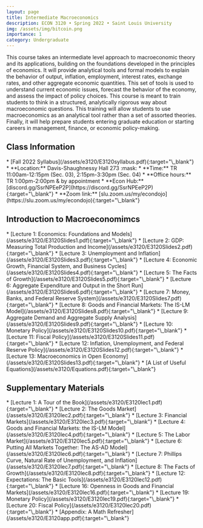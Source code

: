 ```yaml
---
layout: page
title: Intermediate Macroeconomics
description: ECON 3120 • Spring 2022 • Saint Louis University
img: /assets/img/bitcoin.png
importance: 1
category: Undergraduate
---
```


This course takes an intermediate level approach to macroeconomic theory and its applications, building on the foundations developed in the principles of economics. It will provide analytical tools and formal models to explain the behavior of output, inflation, employment, interest rates, exchange rates, and other aggregate economic quantities. This set of tools is used to understand current economic issues, forecast the behavior of the economy, and assess the impact of policy choices. This course is meant to train students to think in a structured, analytically rigorous way about macroeconomic questions. This training will allow students to use macroeconomics as an analytical tool rather than a set of assorted theories. Finally, it will help prepare students entering graduate education or starting careers in management, finance, or economic policy-making.

<div class="publications">
  <h2 class="topic">Class Information</h2>
</div>
* [Fall 2022 Syllabus](/assets/e3120/E3120syllabus.pdf){:target="\_blank"}
* **Location:** Davis-Shaughnessy Hall 273 :mask: <!-- https://emojipedia.org/ -->
* **Time:** TR 11:00am-12:15pm (Sec. 03), 2:15pm-3:30pm (Sec. 04)
* **Office hours:** TR 1:00pm-2:00pm & by appointment
* **Econ Hub:** [discord.gg/SsrNPEeP2P](https://discord.gg/SsrNPEeP2P){:target="\_blank"}
* **Zoom link:** [slu.zoom.us/my/econdojo](https://slu.zoom.us/my/econdojo){:target="\_blank"}

<div class="publications">
  <h2 class="topic">Introduction to Macroeconomimcs</h2>
</div>
* [Lecture 1: Economics: Foundations and Models](/assets/e3120/E3120Slides1.pdf){:target="\_blank"}
* [Lecture 2: GDP: Measuring Total Production and Income](/assets/e3120/E3120Slides2.pdf){:target="\_blank"}
* [Lecture 3: Unemployment and Inflation](/assets/e3120/E3120Slides3.pdf){:target="\_blank"}
* [Lecture 4: Economic Growth, Financial System, and Business Cycles](/assets/e3120/E3120Slides4.pdf){:target="\_blank"}
* [Lecture 5: The Facts of Growth](/assets/e3120/E3120Slides5.pdf){:target="\_blank"}
* [Lecture 6: Aggregate Expenditure and Output in the Short Run](/assets/e3120/E3120Slides6.pdf){:target="\_blank"}
* [Lecture 7: Money, Banks, and Federal Reserve System](/assets/e3120/E3120Slides7.pdf){:target="\_blank"}
* [Lecture 8: Goods and Financial Markets: The IS-LM Model](/assets/e3120/E3120Slides8.pdf){:target="\_blank"}
* [Lecture 9: Aggregate Demand and Aggregate Supply Analysis](/assets/e3120/E3120Slides9.pdf){:target="\_blank"}
* [Lecture 10: Monetary Policy](/assets/e3120/E3120Slides10.pdf){:target="\_blank"}
* [Lecture 11: Fiscal Policy](/assets/e3120/E3120Slides11.pdf){:target="\_blank"}
* [Lecture 12: Inflation, Unemployment, and Federal Reserve Policy](/assets/e3120/E3120Slides12.pdf){:target="\_blank"}
* [Lecture 13: Macroeconomics in Open Economy](/assets/e3120/E3120Slides13.pdf){:target="\_blank"}
* [A List of Useful Equations](/assets/e3120/Equations.pdf){:target="\_blank"}

<div class="publications">
  <h2 class="topic">Supplementary Materials</h2>
</div>
* [Lecture 1: A Tour of the Book](/assets/e3120/E3120lec1.pdf){:target="\_blank"}
* [Lecture 2: The Goods Market](/assets/e3120/E3120lec2.pdf){:target="\_blank"}
* [Lecture 3: Financial Markets](/assets/e3120/E3120lec3.pdf){:target="\_blank"}
* [Lecture 4: Goods and Financial Markets: the IS-LM Model](/assets/e3120/E3120lec4.pdf){:target="\_blank"}
* [Lecture 5: The Labor Market](/assets/e3120/E3120lec5.pdf){:target="\_blank"}
* [Lecture 6: Putting All Markets Together: The AS-AD Model](/assets/e3120/E3120lec6.pdf){:target="\_blank"}
* [Lecture 7: Phillips Curve, Natural Rate of Unemployment, and Inflation](/assets/e3120/E3120lec7.pdf){:target="\_blank"}
* [Lecture 8: The Facts of Growth](/assets/e3120/E3120lec8.pdf){:target="\_blank"}
* [Lecture 12: Expectations: The Basic Tools](/assets/e3120/E3120lec12.pdf){:target="\_blank"}
* [Lecture 16: Openness in Goods and Financial Markets](/assets/e3120/E3120lec16.pdf){:target="\_blank"}
* [Lecture 19: Monetary Policy](/assets/e3120/E3120lec19.pdf){:target="\_blank"}
* [Lecture 20: Fiscal Policy](/assets/e3120/E3120lec20.pdf){:target="\_blank"}
* [Appendix: A Math Refresher](/assets/e3120/E3120app.pdf){:target="\_blank"}
